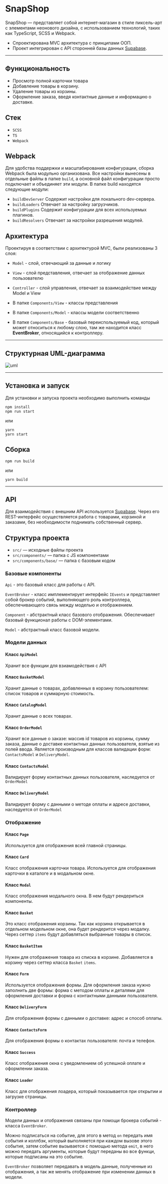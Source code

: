 # SnapShop

SnapShop — представляет собой интернет-магазин в стиле пиксель-арт с элементами неонового дизайна, с использованием технологий, таких как TypeScript, SCSS и Webpack.
- Спроектирована MVC архитектура с принципами ООП.
- Проект интегрирован с API сторонней базы данных [Supabase](https://supabase.com).

---

## Функциональность

- Просмотр полной карточки товара
- Добавление товары в корзину.
- Удаление товары из корзины.
- Оформление заказа, введя контактные данные и информацию о доставке.

## Стек

- `SCSS`
- `TS`
- `Webpack`

## Webpack

Для удобства поддержки и масштабирования конфигурации, сборка Webpack была модульно организована.
Все настройки вынесены в отдельные файлы в папке `build`, а основной файл конфигурации просто подключает и объединяет эти модули.
В папке build находятся следующие модули:
- `buildDevServer`
  Содержит настройки для локального dev-сервера.
- `buildLoaders`
  Отвечает за настройку загрузчиков.
- `buildPlugins`
  Содержит конфигурации для всех используемых плагинов.
- `buildResolvers`
  Отвечает за настройки разрешения модулей.

## Архитектура

Проектируя в соответствии с архитектурой MVC, были реализованы 3 слоя:

- `Model` - слой, отвечающий за данные и логику
- `View` - слой представления, отвечает за отображение данных пользователю
- `Controller` - слой управления, отвечает за взаимодействие между Model и View


- В папке `Components/View` - классы представления
- В папке `Components/Model` - классы модели соответственно
- В папке `Components/Base` - базовый переиспользуемый код, который может относиться к любому слою, там же находится класс **EventBroker**, относящийся к контроллеру.

---

## Структурная UML-диаграмма
![uml](UML_SnapShop.svg)

---

## Установка и запуск

Для установки и запуска проекта необходимо выполнить команды

```
npm install
npm run start
```

или

```
yarn
yarn start
```

## Сборка

```
npm run build
```

или

```
yarn build
```

---

## API

Для взаимодействия с внешним API используется [Supabase](https://supabase.com).
Через его REST-интерфейс осуществляется работа с товарами, корзиной и заказами, без необходимости поднимать собственный сервер.


## Структура проекта

- `src/` — исходные файлы проекта
- `src/components/` — папка с JS компонентами
- `src/components/base/` — папка с базовым кодом

### Базовые компоненты

`Api` - это базовый класс для работы с API.


`EventBroker` - класс имплементирует интерфейс `IEvents` и представляет собой брокер событий, выполняющего роль контроллера, обеспечивающего связь между моделью и отображением.

`Component` - абстрактный класс базового отображения. Обеспечивает базовый функционал работы с DOM-элементами.

`Model` - абстрактный класс базовой модели.

### Модели данных

#### Класс `ApiModel`

Хранит все функции для взиамодействия с API

#### Класс `BasketModel`

Хранит данные о товарах, добавленных в корзину пользователем: список товаров и суммарную стоимость.

#### Класс `CatalogModel`

Хранит данные о всех товарах.

#### Класс `OrderModel`
Хранит все данные о заказе: массив id товаров из корзины, сумму заказа, данные о доставке контактных данных пользователя, взятые из полей ввода.
Является производным для классов валидации форм: `ContactsModel` и `DeliveryModel`.

#### Класс `ContactsModel`

Валидирует форму контактных данных пользователя, наследуется от `OrderModel`

#### Класс `DeliveryModel`

Валидирует форму с данными о методе оплаты и адресе доставки, наследуется от `OrderModel`

### Отображение

#### Класс `Page`

Используется для отображения всей главной страницы.

#### Класс `Card`

Класс отображения карточки товара. Используется для отображения карточки в каталоге и в модальном окне.

#### Класс `Modal`

Класс отображения модального окна. В нем будут рендериться компоненты.

#### Класс `Basket`

Это класс отображения корзины. Так как корзина открывается в отдельном модельном окне, она будет рендерится через модалку. Через сеттер `items` будут добавляться выбранные товары в список.

#### Класс `BasketItem`

Нужен для отображения товара из списка в корзине. Добавляется в корзину через сеттер класса `Basket` `items`.

#### Класс `Form`

Используется отображения формы.
Для оформления заказа нужно заполнить две формы: форма с методом оплаты и деталями для оформления доставки и форма с контактными данными пользователя.

#### Класс `DeliveryForm`

Для отображения формы с данными о доставке: адрес и способ оплаты.

#### Класс `ContactsForm`

Для отображения формы о контактах пользователя: почта и телефон.

#### Класс `Success`

Класс отображения окна с уведомлением об успешной оплате и оформлении заказа.

#### Класс `Loader`

Класс для отображения лоадера, который показывается при открытии и загрузке страницы.


### Контроллер

Модели данных и отображения связаны при помощи брокера событий - класса `EventBroker`.

Можно подписаться на событие, для этого в метод `on` передать имя события и коллбэк, который выполняется при каждом вызове этого события, затем событие вызывается с помощью метода `emit`, в него можно передать аргументы, которые будут переданы во все функци, которые подписаны на это событие.

`EventBroker` позволяет передавать в модель данные, полученные из отображения, а так же менять отображение при изменении данных в модели.

